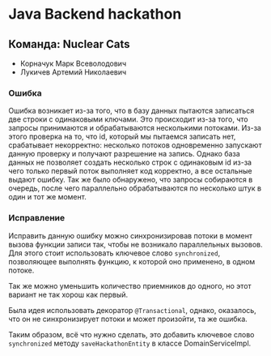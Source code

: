 # Java Backend hackathon

## Команда: Nuclear Cats

 - Корначук Марк Всеволодович
 - Лукичев Артемий Николаевич

### Ошибка
Ошибка возникает из-за того, что в базу данных пытаются
записаться две строки с одинаковыми ключами. Это происходит
из-за того, что запросы принимаются и обрабатываются 
несколькими потоками. Из-за этого проверка на то, что 
id, который мы пытаемся записать нет, срабатывает некорректно:
несколько потоков одновременно запускают данную проверку и
получают разрешение на запись. Однако база данных не позволяет
создать несколько строк с одинаковым id из-за чего только первый
поток выполняет код корректно, а все остальные выдают ошибку.
Так же было обнаружено, что запросы собираются в очередь, 
после чего параллельно обрабатываются по несколько штук
в один и тот же момент. 

### Исправление
Исправить данную ошибку можно синхронизировав потоки в момент
вызова функции записи так, чтобы не возникало параллельных
вызовов. Для этого стоит использовать ключевое слово
`synchronized`, позволяющее выполнять функцию, к которой
оно применено, в одном потоке.

Так же можно уменьшить количество приемников до одного, но
этот вариант не так хорош как первый.

Была идея использовать декоратор `@Transactional`, однако,
оказалось, что он не синхронизирует потоки и может произойти,
та же ошибка.

Таким образом, всё что нужно сделать, это добавить
ключевое слово `synchronized` методу
`saveHackathonEntity` в классе DomainServiceImpl.


